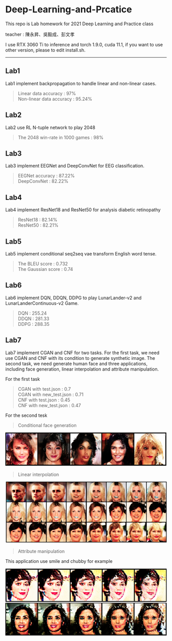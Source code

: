 # Deep-Learning-and-Prcatice

This repo is Lab homework for 2021 Deep Learning and Practice class

teacher : 陳永昇、吳毅成、彭文孝

I use RTX 3060 Ti to inference and torch 1.9.0, cuda 11.1, if you want to use other version, please to edit install.sh.  

---

## Lab1

Lab1 implement backpropagation to handle linear and non-linear cases.

> Linear data accuracy : 97% \
> Non-linear data accuracy : 95.24%

## Lab2

Lab2 use RL N-tuple network to play 2048

> The 2048 win-rate in 1000 games : 98%

## Lab3

Lab3 implement EEGNet and DeepConvNet for EEG classification.

> EEGNet accuracy : 87.22%\
> DeepConvNet : 82.22%

## Lab4

Lab4 implement ResNet18 and ResNet50 for analysis diabetic retinopathy

> ResNet18 : 82.14%\
> ResNet50 : 82.21%

## Lab5

Lab5 implement conditional seq2seq vae transform English word tense.

> The BLEU score : 0.732\
> The Gaussian score : 0.74

## Lab6

Lab6 implement DQN, DDQN, DDPG to play LunarLander-v2 and LunarLanderContinuous-v2 Game.

> DQN : 255.24\
> DDQN : 281.33\
> DDPG : 288.35

## Lab7 

Lab7 implement CGAN and CNF for two tasks. For the first task, we need use CGAN and CNF with its condition to generate synthetic image. The second task, we need generate human face and three applications, including face generation, linear interpolation and attribute manipulation.

For the first task

> CGAN with test.json : 0.7\
> CGAN with new_test.json : 0.71\
> CNF with test.json : 0.45\
> CNF with new_test.json : 0.47

For the second tesk

> Conditional face generation

![face_generation](photo/face_generation.png)

> Linear interpolation

![linear_interpolation](photo/linear_interpolation.png)

> Attribute manipulation

This application use smile and chubby for example

![smile](photo/attribute_smile.png)
![chubby](photo/attribute_chubby.png)
